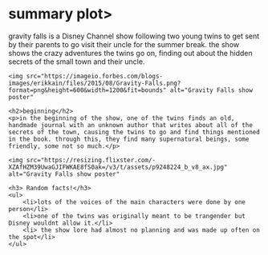 <!DOCTYPE html>
<html>
<head>
    <title>Gravity Falls</title>
</head>
<body>
    <h1>summary plot></h1>
    <p>gravity falls is a Disney Channel show following two young twins to get sent by their parents to go visit their uncle for the summer break. the show shows the crazy adventures the twins go on, finding out about the hidden secrets of the small town and their uncle.</p>

    <img src="https://imageio.forbes.com/blogs-images/erikkain/files/2015/08/Gravity-Falls.png?format=png&height=600&width=1200&fit=bounds" alt="Gravity Falls show poster"

    <h2>beginning</h2>
    <p>in the beginning of the show, one of the twins finds an old, handmade journal with an unknown author that writes about all of the secrets of the town, causing the twins to go and find things mentioned in the book. through this, they find many supernatural beings, some friendly, some not so much.</p>

    <img src="https://resizing.flixster.com/-XZAfHZM39UwaGJIFWKAE8fS0ak=/v3/t/assets/p9248224_b_v8_ax.jpg" alt="Gravity Falls show poster"

    <h3> Random facts!</h3>
    <ul>
        <li>lots of the voices of the main characters were done by one person</li>
        <li>one of the twins was originally meant to be trangender but Disney wouldnt allow it.</li>
        <li> the show lore had almost no planning and was made up often on the spot</li>
    </ul>

</body>
</html>
